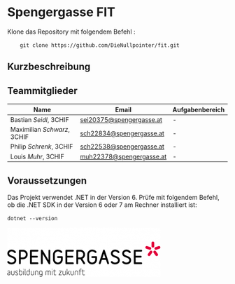 # Spengergasse FIT

Klone das Repository mit folgendem Befehl :

```
    git clone https://github.com/DieNullpointer/fit.git
```

## Kurzbeschreibung

## Teammitglieder

| Name                    | Email                  | Aufgabenbereich                         |
| ----------------------- | ---------------------- | --------------------------------------- |
| Bastian *Seidl*, 3CHIF | sei20375@spengergasse.at | - |
| Maximilian *Schwarz*, 3CHIF | sch22834@spengergasse.at | - |
| Philip *Schrenk*, 3CHIF | sch22538@spengergasse.at | - |
| Louis *Muhr*, 3CHIF | muh22378@spengergasse.at | - |

## Voraussetzungen

Das Projekt verwendet .NET in der Version 6. Prüfe mit folgendem Befehl, ob die .NET SDK in der
Version 6 oder 7 am Rechner installiert ist:

```
dotnet --version
```

![](./SpengerLogo_720px.png)